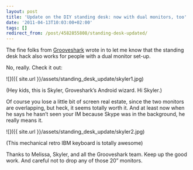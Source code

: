 ```yaml
---
layout: post
title: 'Update on the DIY standing desk: now with dual monitors, too'
date: '2011-04-13T10:03:00+02:00'
tags: []
redirect_from: /post/4582855808/standing-desk-updated/
---
```

The fine folks from [Grooveshark](http://www.grooveshark.com/) wrote in to let me know that the standing desk hack also works for people with a dual monitor set-up.

No, really. Check it out:

![]({{ site.url }}/assets/standing_desk_update/skyler1.jpg)

(Hey kids, this is Skyler, Groveshark’s Android wizard. Hi Skyler.)

Of course you lose a little bit of screen real estate, since the two monitors are overlapping, but heck, it seems totally worth it. And at least now when he says he hasn’t seen your IM because Skype was in the background, he really means it.

![]({{ site.url }}/assets/standing_desk_update/skyler2.jpg)

(This mechanical retro IBM keyboard is totally awesome)

Thanks to Melissa, Skyler, and all the Grooveshark team. Keep up the good work. And careful not to drop any of those 20” monitors.
